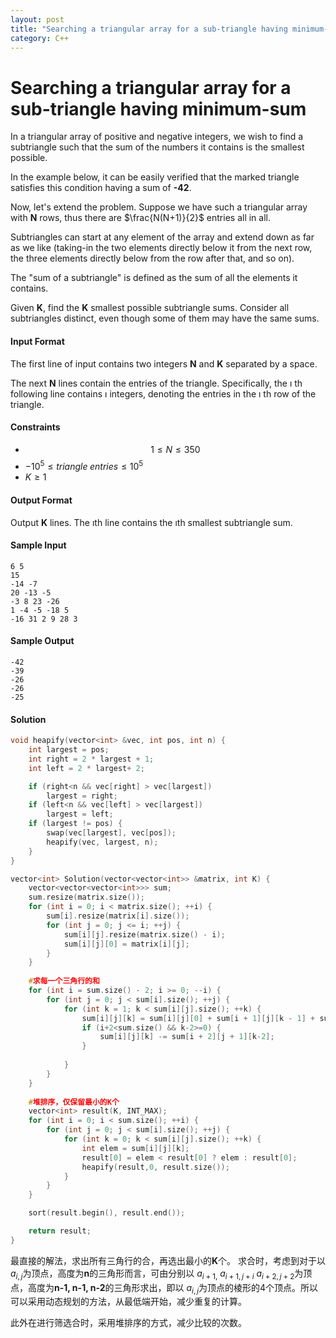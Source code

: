 ```yaml
---
layout: post
title: "Searching a triangular array for a sub-triangle having minimum-sum"
category: C++
---
```


# Searching a triangular array for a sub-triangle having minimum-sum

In a triangular array of positive and negative integers, we wish to find a subtriangle such that the sum of the numbers it contains is the smallest possible.

In the example below, it can be easily verified that the marked triangle satisfies this condition having a sum of **-42**.

Now, let's extend the problem. Suppose we have such a triangular array with **N** rows, thus there are  $\frac{N(N+1)}{2}$ entries all in all.

Subtriangles can start at any element of the array and extend down as far as we like (taking-in the two elements directly below it from the next row, the three elements directly below from the row after that, and so on).

The "sum of a subtriangle" is defined as the sum of all the elements it contains.

Given **K**, find the **K** smallest possible subtriangle sums. Consider all subtriangles distinct, even though some of them may have the same sums.

#### Input Format

The first line of input contains two integers **N** and  **K** separated by a space.

The next  **N** lines contain the entries of the triangle. Specifically, the $\imath$ th following line contains  $\imath$ integers, denoting the entries in the $\imath$ th row of the triangle.

#### Constraints
- $$1 \leq N \leq 350$$
- $-10^5 \leq triangle \; entries \leq 10^5$
- $K \geq 1$

#### Output Format
Output **K** lines. The $\imath$th line contains the $\imath$th smallest subtriangle sum.

#### Sample Input
```
6 5
15
-14 -7
20 -13 -5
-3 8 23 -26
1 -4 -5 -18 5
-16 31 2 9 28 3
```

#### Sample Output

```
-42
-39
-26
-26
-25
```

#### Solution
```cpp
void heapify(vector<int> &vec, int pos, int n) {
	int largest = pos;
	int right = 2 * largest + 1;
	int left = 2 * largest+ 2;

	if (right<n && vec[right] > vec[largest])
		largest = right;
	if (left<n && vec[left] > vec[largest])
		largest = left;
	if (largest != pos) {
		swap(vec[largest], vec[pos]);
		heapify(vec, largest, n);
	}
}

vector<int> Solution(vector<vector<int>> &matrix, int K) {
	vector<vector<vector<int>>> sum;
	sum.resize(matrix.size());
	for (int i = 0; i < matrix.size(); ++i) {
		sum[i].resize(matrix[i].size());
		for (int j = 0; j <= i; ++j) {
			sum[i][j].resize(matrix.size() - i);
			sum[i][j][0] = matrix[i][j];
		}
	}
	
	#求每一个三角行的和
	for (int i = sum.size() - 2; i >= 0; --i) {
		for (int j = 0; j < sum[i].size(); ++j) {
			for (int k = 1; k < sum[i][j].size(); ++k) {
				sum[i][j][k] = sum[i][j][0] + sum[i + 1][j][k - 1] + sum[i + 1][j + 1][k - 1];
				if (i+2<sum.size() && k-2>=0) {
					sum[i][j][k] -= sum[i + 2][j + 1][k-2];
				}	
				
			}
		}
	}
	
	#堆排序，仅保留最小的K个
	vector<int> result(K, INT_MAX);
	for (int i = 0; i < sum.size(); ++i) {
		for (int j = 0; j < sum[i].size(); ++j) {
			for (int k = 0; k < sum[i][j].size(); ++k) {
				int elem = sum[i][j][k];
				result[0] = elem < result[0] ? elem : result[0];
				heapify(result,0, result.size());
			}
		}
	}

	sort(result.begin(), result.end());

	return result;
}
```

最直接的解法，求出所有三角行的合，再选出最小的**K**个。
求合时，考虑到对于以 $a_{i,j}$为顶点，高度为**n**的三角形而言，可由分别以 $a_{i+1,} \ a_{i+1,j+i} \ a_{i+2,j+2}$为顶点，高度为**n-1, n-1, n-2**的三角形求出，即以 $a_{i,j}$为顶点的棱形的4个顶点。所以可以采用动态规划的方法，从最低端开始，减少重复的计算。

此外在进行筛选合时，采用堆排序的方式，减少比较的次数。

				 
